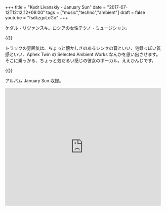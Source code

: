 +++
title = "Kedr Livanskiy - January Sun"
date = "2017-07-12T12:12:12+09:00"
tags = ["music","techno","ambient"]
draft = false
youtube = "fsdkzgoLoGo"
+++

ケダル・リヴァンスキ。ロシアの女性テクノ・ミュージシャン。

{{<youtube WvJ9yLnunwQ>}}

トラックの雰囲気は、ちょっと懐かしさのあるシンセの音といい、宅録っぽい質感といい、Aphex Twin の Selected Ambient Works なんかを思い出させます。そこに乗っかる、ちょっと気だるい感じの彼女のボーカル。ええかんじです。

{{<youtube fsdkzgoLoGo>}}


アルバム January Sun 収録。

<iframe src="https://open.spotify.com/embed/album/3C9MtvQgofxsmGqq2z9Ff4" width="100%" height="380" frameborder="0" allowtransparency="true"></iframe>
